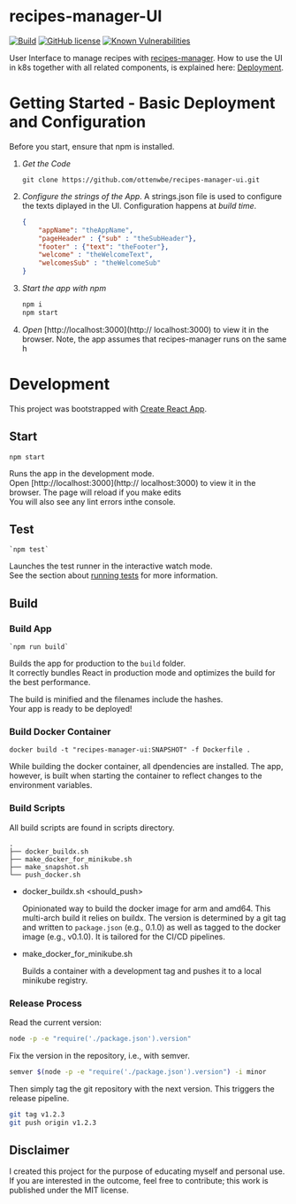 # recipes-manager-UI

[![Build](https://github.com/ottenwbe/recipes-manager-ui/actions/workflows/node.js.yml/badge.svg)](https://github.com/ottenwbe/recipes-manager-ui/actions/workflows/node.js.yml)
[![GitHub license](https://img.shields.io/badge/license-MIT-blue.svg)](https://github.com/ottenwbe/recipes-manager-ui/blob/master/LICENSE)
[![Known Vulnerabilities](https://snyk.io/test/github/ottenwbe/recipes-manager-ui/badge.svg)](https://snyk.io/test/github/ottenwbe/recipes-manager-ui)

User Interface to manage recipes with [recipes-manager](https://github.com/ottenwbe/recipes-manager).
How to use the UI in k8s together with all related components, is explained here: [Deployment](https://github.com/ottenwbe/recipes-manager-deployment).

# Getting Started - Basic Deployment and Configuration

Before you start, ensure that npm is installed.

1. _Get the Code_

    ```
    git clone https://github.com/ottenwbe/recipes-manager-ui.git
    ```

1. _Configure the strings of the App_. A strings.json file is used to configure the texts diplayed in the UI. Configuration happens at _build time_.

    ```json
    {
        "appName": "theAppName",
        "pageHeader" : {"sub" : "theSubHeader"},
        "footer" : {"text": "theFooter"},
        "welcome" : "theWelcomeText",
        "welcomesSub" : "theWelcomeSub"
    }
    ```

1. _Start the app with npm_

    ```sh
    npm i
    npm start
    ```

    
1.   _Open_ [http://localhost:3000](http://    localhost:3000) to view it in the browser. Note, the app assumes that recipes-manager runs on the same h


# Development

This project was bootstrapped with [Create React App](https://github.com/facebook/create-react-app).

## Start

   `npm start`

Runs the app in the development mode.<br>
Open [http://localhost:3000](http://   localhost:3000) to view it in the browser.
The page will reload if you make edits<br>
You will also see any lint errors inthe    console.

## Test 

    `npm test`

Launches the test runner in the interactive watch mode.<br>
See the section about [running tests](https://facebook.github.io/create-react-app/docs/running-tests) for more information.

## Build

### Build App 

    `npm run build`

Builds the app for production to the `build` folder.<br>
It correctly bundles React in production mode and optimizes the build for the best performance.

The build is minified and the filenames include the hashes.<br>
Your app is ready to be deployed!

### Build Docker Container

    docker build -t "recipes-manager-ui:SNAPSHOT" -f Dockerfile .

While building the docker container, all dpendencies are installed. The app, however, is built when starting the container to reflect changes to the environment variables.

### Build Scripts

All build scripts are found in scripts directory.

```
.
├── docker_buildx.sh 
├── make_docker_for_minikube.sh
├── make_snapshot.sh
└── push_docker.sh
```

* docker_buildx.sh <should_push>

    Opinionated way to build the docker image for arm and amd64. This multi-arch build it relies on buildx. The version is determined by a git tag and written to ```package.json``` (e.g., 0.1.0) as well as tagged to the docker image (e.g., v0.1.0). It is tailored for the CI/CD pipelines.

* make_docker_for_minikube.sh

    Builds a container with a development tag and pushes it to a local minikube registry.

### Release Process

Read the current version:

```sh
node -p -e "require('./package.json').version"
```

Fix the version in the repository, i.e., with semver.

```sh
semver $(node -p -e "require('./package.json').version") -i minor
```

Then simply tag the git repository with the next version. This triggers the release pipeline.

```sh
git tag v1.2.3
git push origin v1.2.3
```

## Disclaimer

I created this project for the purpose of educating myself and personal use. If you are interested in the outcome, feel free to contribute; this work is published under the MIT license.

